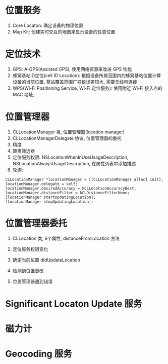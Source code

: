 # 位置服务

1. Core Locaton: 确定设备的物理位置
2. Map Kit: 创建实时交互的地图来显示设备的任意位置

# 定位技术

1. GPS: A-GPS(Assisted GPS), 使用网络资源来改进 GPS 性能
2. 蜂窝基站ID定位(cell ID Location): 根据设备所属范围内的蜂窝基站位置计算设备的当前位置, 基站覆盖范围广导致误差较大, 需要无线电连接
3. WPS(Wi-Fi Positioning Service, Wi-Fi 定位服务): 使用附近 Wi-Fi 接入点的 MAC 地址, 

# 位置管理器

1. CLLocationManager 类, 位置管理器(location manager)
2. CLLocationManagerDelegate 协议, 位置管理器的委托
3. 精度
4. 距离筛选器
5. 定位服务权限: NSLocationWhenInUseUsageDescription, NSLocationAlwaysUsageDescription, 在属性列表中添加描述
6. 轮询: 

```
CLLocationManager *locationManager = [[CLLocationManager alloc] init];
locationManager.delegate = self;
locationManager.desiredAccuracy = kCLLocationAccuracyBest;
locationManager.distanceFilter = kCLDistanceFilterNone;
[locationManager startUpdatingLocation];
[locationManager stopUpdatingLocation];
```

# 位置管理器委托

1. CLLocation 类, 6个属性, distanceFromLocation 方法

1. 定位服务权限变化
2. 确定当前位置 didUpdateLocation
3. 检测到位置更改
4. 位置管理器遇到错误

# Significant Locaton Update 服务

# 磁力计

# Geocoding 服务
